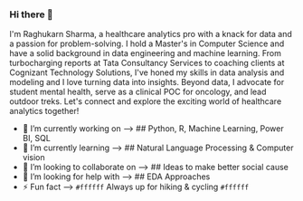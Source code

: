 ### Hi there 👋

I'm Raghukarn Sharma, a healthcare analytics pro with a knack for data and a passion for problem-solving. I hold a Master's in Computer Science and have a solid background in data engineering and machine learning. From turbocharging reports at Tata Consultancy Services to coaching clients at Cognizant Technology Solutions, I've honed my skills in data analysis and modeling and I love turning data into insights.
Beyond data, I advocate for student mental health, serve as a clinical POC for oncology, and lead outdoor treks. Let's connect and explore the exciting world of healthcare analytics together!

- 🔭 I’m currently working on --> ## Python, R, Machine Learning, Power BI, SQL
- 🌱 I’m currently learning --> ## Natural Language Processing & Computer vision
- 👯 I’m looking to collaborate on --> ## Ideas to make better social cause
- 🤔 I’m looking for help with --> ## EDA Approaches
- ⚡ Fun fact --> `#ffffff` Always up for hiking & cycling `#ffffff`
